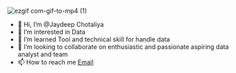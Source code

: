 ![ezgif com-gif-to-mp4 (1)](https://github.com/Jaydeep1-Chotaliya/Jaydeep1-Chotaliya/assets/129647680/ddc1ce58-96ba-448a-b6d7-ebca1e9ff023)
- 👋 Hi, I’m @Jaydeep Chotaliya
- 👀 I’m interested in Data  
- 🌱 I’m learned Tool and technical skill for handle data
- 💞️ I’m looking to collaborate on enthusiastic and passionate aspiring data analyst and team
- 📫 How to reach me [Email](mailto:jaydeepchotaliya5@gmail.com)

<!---
Jaydeep1-Chotaliya/Jaydeep1-Chotaliya is a ✨ special ✨ repository because its `README.md` (this file) appears on your GitHub profile.
You can click the Preview link to take a look at your changes.
--->
